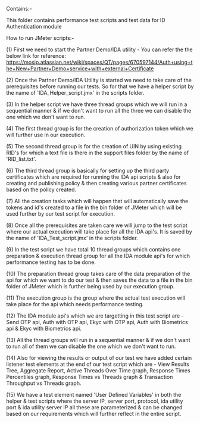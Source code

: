 Contains:-

This folder contains performance test scripts and test data for ID Authentication module

How to run JMeter scripts:-

(1) First we need to start the Partner Demo/IDA utility - You can refer the the below link for reference:
https://mosip.atlassian.net/wiki/spaces/QT/pages/670597144/Auth+using+the+New+Partner+Demo+service+with+external+Certificate

(2) Once the Partner Demo/IDA Utility is started we need to take care of the prerequisites before running our tests. So for that we have a helper script by the name of 'IDA_Helper_script.jmx' in the scripts folder.

(3) In the helper script we have three thread groups which we will run in a sequential manner & if we don't want to run all the three we can disable the one which we don't want to run.

(4) The first thread group is for the creation of authorization token which we will further use in our execution.

(5) The second thread group is for the creation of UIN by using existing RID's for which a text file is there in the support files folder by the name of 'RID_list.txt'.

(6) The third thread group is basically for setting up the third party certificates which are required for running the IDA api scripts & also for creating and publishing policy & then creating various partner certificates based on the policy created.

(7) All the creation tasks which will happen that will automatically save the tokens and id's created to a file in the bin folder of JMeter which will be used further by our test script for execution.

(8) Once all the prerequisites are taken care we will jump to the test script where our actual execution will take place for all the IDA api's. It is saved by the name of 'IDA_Test_script.jmx' in the scripts folder.

(9) In the test script we have total 10 thread groups which contains one preparation & execution thread group for all the IDA module api's for which performance testing has to be done.

(10) The preparation thread group takes care of the data preparation of the api for which we want to do our test & then saves the data to a file in the bin folder of JMeter which is further being used by our execution group.

(11) The execution group is the group where the actual test execution will take place for the api which needs performance testing.

(12) The IDA module api's which we are targetting in this test script are - Send OTP api, Auth with OTP api, Ekyc with OTP api, Auth with Biometrics api & Ekyc with Biometrics api.

(13) All the thread groups will run in a sequential manner & if we don't want to run all of them we can disable the one which we don't want to run.

(14) Also for viewing the results or output of our test we have added certain listener test elements at the end of our test script which are - View Results Tree, Aggregate Report, Active Threads Over Time graph, Response Times Percentiles graph, Response Times vs Threads graph & Transaction Throughput vs Threads graph.

(15) We have a test element named 'User Defined Variables' in both the helper & test scripts where the server IP, server port, protocol, ida utility port & ida utility server IP all these are parameterized & can be changed based on our requirements which will further reflect in the entire script.

